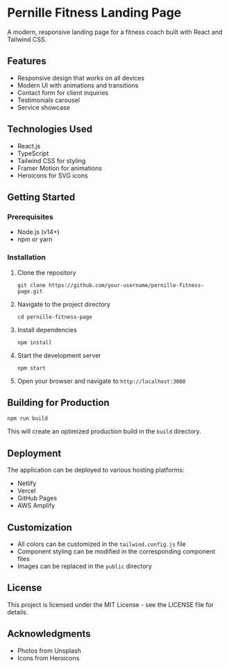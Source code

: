 # Pernille Fitness Landing Page

A modern, responsive landing page for a fitness coach built with React and Tailwind CSS.

## Features

- Responsive design that works on all devices
- Modern UI with animations and transitions
- Contact form for client inquiries
- Testimonials carousel
- Service showcase

## Technologies Used

- React.js
- TypeScript
- Tailwind CSS for styling
- Framer Motion for animations
- Heroicons for SVG icons

## Getting Started

### Prerequisites

- Node.js (v14+)
- npm or yarn

### Installation

1. Clone the repository
   ```
   git clone https://github.com/your-username/pernille-fitness-page.git
   ```

2. Navigate to the project directory
   ```
   cd pernille-fitness-page
   ```

3. Install dependencies
   ```
   npm install
   ```

4. Start the development server
   ```
   npm start
   ```

5. Open your browser and navigate to `http://localhost:3000`

## Building for Production

```
npm run build
```

This will create an optimized production build in the `build` directory.

## Deployment

The application can be deployed to various hosting platforms:

- Netlify
- Vercel
- GitHub Pages
- AWS Amplify

## Customization

- All colors can be customized in the `tailwind.config.js` file
- Component styling can be modified in the corresponding component files
- Images can be replaced in the `public` directory

## License

This project is licensed under the MIT License - see the LICENSE file for details.

## Acknowledgments

- Photos from Unsplash
- Icons from Heroicons
